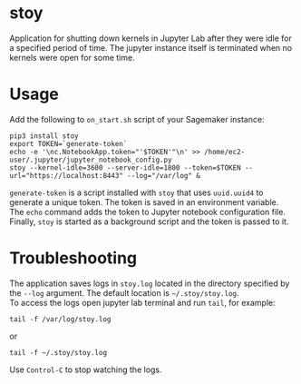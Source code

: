 # stoy
Application for shutting down kernels in Jupyter Lab after they were idle for a specified period of time.
The jupyter instance itself is terminated when no kernels were open for some time.


# Usage

Add the following to `on_start.sh` script of your Sagemaker instance:
```commandline
pip3 install stoy
export TOKEN=`generate-token`
echo -e '\nc.NotebookApp.token="'$TOKEN'"\n' >> /home/ec2-user/.jupyter/jupyter_notebook_config.py 
stoy --kernel-idle=3600 --server-idle=1800 --token=$TOKEN --url="https://localhost:8443" --log="/var/log" &
```
`generate-token` is a script installed with `stoy` that uses `uuid.uuid4` to generate a unique token. The token is saved in 
an environment variable. The `echo` command adds the token to Jupyter notebook configuration file. Finally,
`stoy` is started as a background script and the token is passed to it.


# Troubleshooting

The application saves logs in `stoy.log` located in the directory specified by the `--log` argument.
The default location is `~/.stoy/stoy.log`.  
To access the logs open jupyter lab terminal and run `tail`, for example:
```commandline
tail -f /var/log/stoy.log
```
or 
```commandline
tail -f ~/.stoy/stoy.log
```
Use `Control-C` to stop watching the logs.